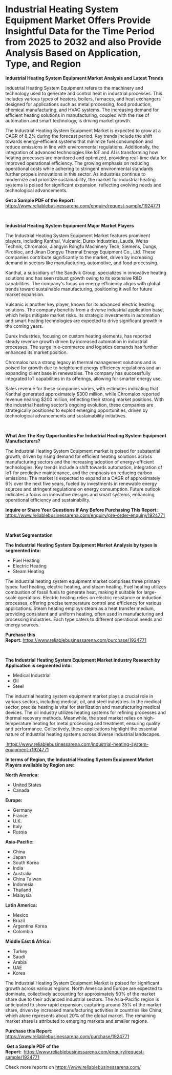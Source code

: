 <p><h1>Industrial Heating System Equipment Market Offers Provide Insightful Data for the Time Period from 2025 to 2032 and also Provide Analysis Based on Application, Type, and Region</h1></p><p><strong>Industrial Heating System Equipment Market Analysis and Latest Trends</strong></p>
<p><p>Industrial Heating System Equipment refers to the machinery and technology used to generate and control heat in industrial processes. This includes various types of heaters, boilers, furnaces, and heat exchangers designed for applications such as metal processing, food production, chemical manufacturing, and HVAC systems. The increasing demand for efficient heating solutions in manufacturing, coupled with the rise of automation and smart technology, is driving market growth.</p><p>The Industrial Heating System Equipment Market is expected to grow at a CAGR of 8.2% during the forecast period. Key trends include the shift towards energy-efficient systems that minimize fuel consumption and reduce emissions in line with environmental regulations. Additionally, the integration of advanced technologies like IoT and AI is transforming how heating processes are monitored and optimized, providing real-time data for improved operational efficiency. The growing emphasis on reducing operational costs while adhering to stringent environmental standards further propels innovations in this sector. As industries continue to modernize and prioritize sustainability, the market for industrial heating systems is poised for significant expansion, reflecting evolving needs and technological advancements.</p></p>
<p><strong>Get a Sample PDF of the Report:&nbsp;</strong> <a href="https://www.reliablebusinessarena.com/enquiry/request-sample/1924771?utm_campaign=2016&utm_medium=2&utm_source=Github&utm_content=ia&utm_term=14012025&utm_id=industrial-heating-system-equipment">https://www.reliablebusinessarena.com/enquiry/request-sample/1924771</a></p>
<p>&nbsp;</p>
<p><strong>Industrial Heating System Equipment Major Market Players</strong></p>
<p><p>The Industrial Heating System Equipment Market features prominent players, including Kanthal, Vulcanic, Durex Industries, Lauda, Weiss Technik, Chromalox, Jiangyin Rongfu Machinery Tech, Siemens, Dungs, Pirobloc, and Jinan Dongyu Thermal Energy Equipment Co., Ltd. These companies contribute significantly to the market, driven by increasing demand in sectors like manufacturing, automotive, and food processing.</p><p>Kanthal, a subsidiary of the Sandvik Group, specializes in innovative heating solutions and has seen robust growth owing to its extensive R&D capabilities. The company's focus on energy efficiency aligns with global trends toward sustainable manufacturing, positioning it well for future market expansion.</p><p>Vulcanic is another key player, known for its advanced electric heating solutions. The company benefits from a diverse industrial application base, which helps mitigate market risks. Its strategic investments in automation and smart heating technologies are expected to drive significant growth in the coming years.</p><p>Durex Industries, focusing on custom heating elements, has reported steady revenue growth driven by increased automation in industrial processes. The surge in e-commerce and logistics demands has further enhanced its market position.</p><p>Chromalox has a strong legacy in thermal management solutions and is poised for growth due to heightened energy efficiency regulations and an expanding client base in renewables. The company has successfully integrated IoT capabilities in its offerings, allowing for smarter energy use.</p><p>Sales revenue for these companies varies, with estimates indicating that Kanthal generated approximately $300 million, while Chromalox reported revenue nearing $200 million, reflecting their strong market positions. With the industrial heating sector’s ongoing evolution, these companies are strategically positioned to exploit emerging opportunities, driven by technological advancements and sustainability initiatives.</p></p>
<p>&nbsp;</p>
<p><strong>What Are The Key Opportunities For Industrial Heating System Equipment Manufacturers?</strong></p>
<p><p>The Industrial Heating System Equipment market is poised for substantial growth, driven by rising demand for efficient heating solutions across manufacturing sectors and the increasing adoption of energy-efficient technologies. Key trends include a shift towards automation, integration of IoT for predictive maintenance, and the emphasis on reducing carbon emissions. The market is expected to expand at a CAGR of approximately 6% over the next five years, fueled by investments in renewable energy sources and stringent regulations on energy consumption. Future outlook indicates a focus on innovative designs and smart systems, enhancing operational efficiency and sustainability.</p></p>
<p><strong>Inquire or Share Your Questions If Any Before Purchasing This Report:</strong> <a href="https://www.reliablebusinessarena.com/enquiry/pre-order-enquiry/1924771?utm_campaign=2016&utm_medium=2&utm_source=Github&utm_content=ia&utm_term=14012025&utm_id=industrial-heating-system-equipment">https://www.reliablebusinessarena.com/enquiry/pre-order-enquiry/1924771</a></p>
<p>&nbsp;</p>
<p><strong>Market Segmentation</strong></p>
<p><strong>The Industrial Heating System Equipment Market Analysis by types is segmented into:</strong></p>
<p><ul><li>Fuel Heating</li><li>Electric Heating</li><li>Steam Heating</li></ul></p>
<p><p>The industrial heating system equipment market comprises three primary types: fuel heating, electric heating, and steam heating. Fuel heating utilizes combustion of fossil fuels to generate heat, making it suitable for large-scale operations. Electric heating relies on electric resistance or induction processes, offering precise temperature control and efficiency for various applications. Steam heating employs steam as a heat transfer medium, providing consistent and uniform heating, often used in manufacturing and processing industries. Each type caters to different operational needs and energy sources.</p></p>
<p><strong>Purchase this Report:&nbsp;</strong><a href="https://www.reliablebusinessarena.com/purchase/1924771?utm_campaign=2016&utm_medium=2&utm_source=Github&utm_content=ia&utm_term=14012025&utm_id=industrial-heating-system-equipment">https://www.reliablebusinessarena.com/purchase/1924771</a></p>
<p>&nbsp;</p>
<p><strong>The Industrial Heating System Equipment Market Industry Research by Application is segmented into:</strong></p>
<p><ul><li>Medical Industrial</li><li>Oil</li><li>Steel</li></ul></p>
<p><p>The industrial heating system equipment market plays a crucial role in various sectors, including medical, oil, and steel industries. In the medical sector, precise heating is vital for sterilization and manufacturing medical devices. The oil industry utilizes heating systems for refining processes and thermal recovery methods. Meanwhile, the steel market relies on high-temperature heating for metal processing and treatment, ensuring quality and performance. Collectively, these applications highlight the essential nature of industrial heating systems across diverse industrial landscapes.</p></p>
<p><a href="https://www.reliablebusinessarena.com/industrial-heating-system-equipment-r1924771?utm_campaign=2016&utm_medium=2&utm_source=Github&utm_content=ia&utm_term=14012025&utm_id=industrial-heating-system-equipment">&nbsp;https://www.reliablebusinessarena.com/industrial-heating-system-equipment-r1924771</a></p>
<p><strong>In terms of Region, the Industrial Heating System Equipment Market Players available by Region are:</strong></p>
<p>
    <p> <strong> North America: </strong>
        <ul>
            <li>United States</li>
            <li>Canada</li>
        </ul>
        </p> 
    <p> <strong> Europe: </strong>
        <ul>
            <li>Germany</li>
            <li>France</li>
            <li>U.K.</li>
            <li>Italy</li>
            <li>Russia</li>
        </ul>
        </p> 
    <p> <strong> Asia-Pacific: </strong>
        <ul>
            <li>China</li>
            <li>Japan</li>
            <li>South Korea</li>
            <li>India</li>
            <li>Australia</li>
            <li>China Taiwan</li>
            <li>Indonesia</li>
            <li>Thailand</li>
            <li>Malaysia</li>
        </ul>
        </p> 
    <p> <strong> Latin America: </strong>
        <ul>
            <li>Mexico</li>
            <li>Brazil</li>
            <li>Argentina Korea</li>
            <li>Colombia</li>
        </ul>
        </p> 
    <p> <strong> Middle East & Africa: </strong>
        <ul>
            <li>Turkey</li>
            <li>Saudi</li>
            <li>Arabia</li>
            <li>UAE</li>
            <li>Korea</li>
        </ul>
    </p>
    </p>
<p><p>The Industrial Heating System Equipment Market is poised for significant growth across various regions. North America and Europe are expected to dominate, collectively accounting for approximately 50% of the market share due to their advanced industrial sectors. The Asia-Pacific region is anticipated to show rapid expansion, capturing around 35% of the market share, driven by increased manufacturing activities in countries like China, which alone represents about 20% of the global market. The remaining market share is attributed to emerging markets and smaller regions.</p></p>
<p><strong>Purchase this Report: </strong><a href="https://www.reliablebusinessarena.com/purchase/1924771?utm_campaign=2016&utm_medium=2&utm_source=Github&utm_content=ia&utm_term=14012025&utm_id=industrial-heating-system-equipment">https://www.reliablebusinessarena.com/purchase/1924771</a></p>
<p>&nbsp;<strong>Get a Sample PDF of the Report:&nbsp;&nbsp;</strong><a href="https://www.reliablebusinessarena.com/enquiry/request-sample/1924771?utm_campaign=2016&utm_medium=2&utm_source=Github&utm_content=ia&utm_term=14012025&utm_id=industrial-heating-system-equipment">https://www.reliablebusinessarena.com/enquiry/request-sample/1924771</a></p>
<p><strong></strong></p>
<p>Check more reports on <a href="https://www.reliablebusinessarena.com/?utm_campaign=2016&utm_medium=2&utm_source=Github&utm_content=ia&utm_term=14012025&utm_id=industrial-heating-system-equipment">https://www.reliablebusinessarena.com/</a></p>